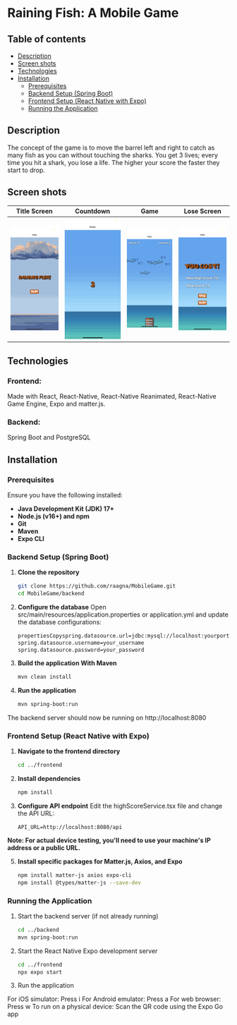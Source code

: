 # Raining Fish: A Mobile Game
## Table of contents
- [Description](#description)
- [Screen shots](#screen-shots)
- [Technologies](#technologies)
- [Installation](#installation)
  - [Prerequisites](#prerequisites)
  - [Backend Setup (Spring Boot)](#backend-setup-spring-boot)
  - [Frontend Setup (React Native with Expo)](#frontend-setup-react-native-with-expo)
  - [Running the Application](running-the-application)

## Description
The concept of the game is to move the barrel left and right to catch as many fish as you can without touching the sharks. You get 3 lives; every time you hit a shark, you lose a life. The higher your score the faster they start to drop.


## Screen shots 

|Title Screen                                                      |   Countdown                                                          |    Game                                                           |   Lose Screen |  
|:----------------------------------------------------------------:|:--------------------------------------------------------------------:|:-----------------------------------------------------------------:|:-------------:| 
|<img src="\assets\TitleIMG.png" alt="Title screen" width="200"/>  | <img src="\assets\CountdownIMG.png" alt="Title screen" width="200"/> | <img src="\assets\GameIMG.png" alt="Title screen" width="200"/>  | <img src="\assets\LostScreenIMG.png" alt="Title screen" width="200"/>|                                                                            


## Technologies 
### Frontend:
Made with React, React-Native, React-Native Reanimated, React-Native Game Engine, Expo and matter.js.
### Backend:
Spring Boot and PostgreSQL


## Installation

### Prerequisites
Ensure you have the following installed:

- **Java Development Kit (JDK) 17+**
- **Node.js (v16+) and npm**
- **Git**
- **Maven**
- **Expo CLI**
  
### Backend Setup (Spring Boot)

1. **Clone the repository**

    ```bash
   git clone https://github.com/raagna/MobileGame.git
   cd MobileGame/backend

2. **Configure the database**
Open src/main/resources/application.properties or application.yml and update the database configurations:

    ```properties
    propertiesCopyspring.datasource.url=jdbc:mysql://localhost:yourport/yourdbname
    spring.datasource.username=your_username
    spring.datasource.password=your_password

3. **Build the application With Maven**
  
    ```bash
    mvn clean install


4. **Run the application**
    ```bash
    mvn spring-boot:run
The backend server should now be running on http://localhost:8080

### Frontend Setup (React Native with Expo)
1. **Navigate to the frontend directory**
    ````bash
    cd ../frontend

2. **Install dependencies**
    ```bash
    npm install

4. **Configure API endpoint**
Edit the highScoreService.tsx file and change the API URL:
    ```tsx
    API_URL=http://localhost:8080/api
**Note: For actual device testing, you'll need to use your machine's IP address or a public URL.**

5. **Install specific packages for Matter.js, Axios, and Expo**
    ```bash
    npm install matter-js axios expo-cli
    npm install @types/matter-js --save-dev

### Running the Application

1. Start the backend server (if not already running)
    ```bash 
    cd ../backend
    mvn spring-boot:run

2. Start the React Native Expo development server
    ```bash
    cd ../frontend
    npx expo start

3. Run the application

For iOS simulator: Press i
For Android emulator: Press a
For web browser: Press w
To run on a physical device: Scan the QR code using the Expo Go app












